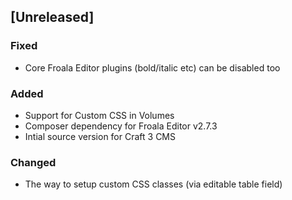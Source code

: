## [Unreleased]

### Fixed
- Core Froala Editor plugins (bold/italic etc) can be disabled too

### Added
- Support for Custom CSS in Volumes
- Composer dependency for Froala Editor v2.7.3
- Intial source version for Craft 3 CMS

### Changed
- The way to setup custom CSS classes (via editable table field)